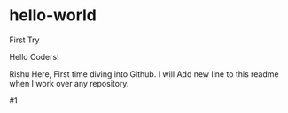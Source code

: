 # hello-world
First Try

Hello Coders!

Rishu Here, First time diving into Github. 
I will Add new line to this readme when I work over any repository.

#1 

